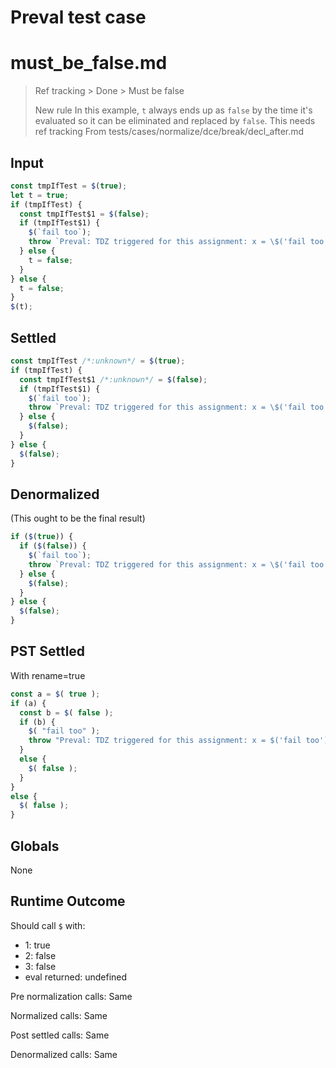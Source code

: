 # Preval test case

# must_be_false.md

> Ref tracking > Done > Must be false
>
> New rule
> In this example, `t` always ends up as `false` by the time it's evaluated so it can be eliminated and replaced by `false`.
> This needs ref tracking
> From tests/cases/normalize/dce/break/decl_after.md

## Input

`````js filename=intro
const tmpIfTest = $(true);
let t = true;
if (tmpIfTest) {
  const tmpIfTest$1 = $(false);
  if (tmpIfTest$1) {
    $(`fail too`);
    throw `Preval: TDZ triggered for this assignment: x = \$('fail too')`;
  } else {
    t = false;
  }
} else {
  t = false;
}
$(t);
`````


## Settled


`````js filename=intro
const tmpIfTest /*:unknown*/ = $(true);
if (tmpIfTest) {
  const tmpIfTest$1 /*:unknown*/ = $(false);
  if (tmpIfTest$1) {
    $(`fail too`);
    throw `Preval: TDZ triggered for this assignment: x = \$('fail too')`;
  } else {
    $(false);
  }
} else {
  $(false);
}
`````


## Denormalized
(This ought to be the final result)

`````js filename=intro
if ($(true)) {
  if ($(false)) {
    $(`fail too`);
    throw `Preval: TDZ triggered for this assignment: x = \$('fail too')`;
  } else {
    $(false);
  }
} else {
  $(false);
}
`````


## PST Settled
With rename=true

`````js filename=intro
const a = $( true );
if (a) {
  const b = $( false );
  if (b) {
    $( "fail too" );
    throw "Preval: TDZ triggered for this assignment: x = $('fail too')";
  }
  else {
    $( false );
  }
}
else {
  $( false );
}
`````


## Globals


None


## Runtime Outcome


Should call `$` with:
 - 1: true
 - 2: false
 - 3: false
 - eval returned: undefined

Pre normalization calls: Same

Normalized calls: Same

Post settled calls: Same

Denormalized calls: Same
